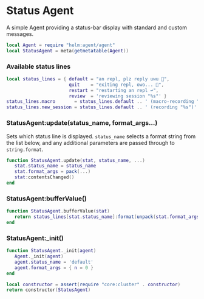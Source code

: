 # Status Agent

A simple Agent providing a status\-bar display with standard and custom messages\.


```lua
local Agent = require "helm:agent/agent"
local StatusAgent = meta(getmetatable(Agent))
```


### Available status lines

```lua
local status_lines = { default = "an repl, plz reply uwu 👀",
                       quit    = "exiting repl, owo... 🐲",
                       restart = "restarting an repl ↩️",
                       review  = 'reviewing session "%s"' }
status_lines.macro       = status_lines.default .. ' (macro-recording "%s")'
status_lines.new_session = status_lines.default .. ' (recording "%s")'
```


### StatusAgent:update\(status\_name, format\_args\.\.\.\)

Sets which status line is displayed\. `status_name` selects a format string
from the list below, and any additional parameters are passed through to
`string.format`\.

```lua
function StatusAgent.update(stat, status_name, ...)
   stat.status_name = status_name
   stat.format_args = pack(...)
   stat:contentsChanged()
end
```


### StatusAgent:bufferValue\(\)

```lua
function StatusAgent.bufferValue(stat)
   return status_lines[stat.status_name]:format(unpack(stat.format_args))
end
```


### StatusAgent:\_init\(\)

```lua
function StatusAgent._init(agent)
   Agent._init(agent)
   agent.status_name = 'default'
   agent.format_args = { n = 0 }
end
```


```lua
local constructor = assert(require "core:cluster" . constructor)
return constructor(StatusAgent)
```
